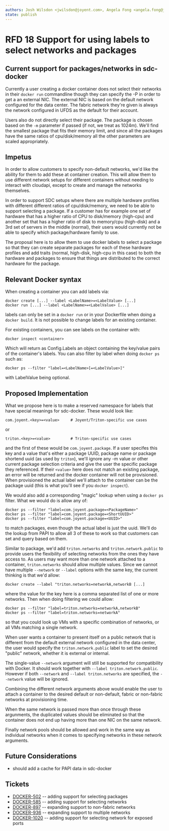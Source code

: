 ```yaml
---
authors: Josh Wilsdon <jwilsdon@joyent.com>, Angela Fong <angela.fong@joyent.com>
state: publish
---
```


# RFD 18 Support for using labels to select networks and packages

## Current support for packages/networks in sdc-docker

Currently a user creating a docker container does not select their networks in
their `docker run` commandline though they can specify the -P in order to get a
an external NIC. The external NIC is based on the default network configured
for the data center. The fabric network they're given is always the network
configured in UFDS as the default for their account.

Users also do not directly select their package. The package is chosen based on
the `-m` parameter if passed (if not, we treat as 1024m). We'll find the
smallest package that fits their memory limit, and since all the packages have
the same ratios of cpu/disk/memory all the other parameters are scaled
appropriately.


## Impetus

In order to allow customers to specify non-default networks, we'd like the
ability for them to add these at container creation. This will allow them to use
different network setups for different containers without needing to interact
with cloudapi, except to create and manage the networks themselves.

In order to support SDC setups where there are multiple hardware profiles with
different different ratios of cpu/disk/memory, we need to be able to support
selecting a package. If a customer has for example one set of hardware that has
a higher ratio of CPU to disk/memory (high-cpu) and another set that has a
higher ratio of disk to memory/cpu (high-disk) and a 3rd set of servers in the
middle (normal), their users would currently not be able to specify which
package/hardware family to use.

The proposal here is to allow them to use docker labels to select a package so
that they can create separate packages for each of these hardware profiles and
add traits (normal, high-disk, high-cpu in this case) to both the hardware and
packages to ensure that things are distributed to the correct hardware for the
package.


## Relevant Docker syntax

When creating a container you can add labels via:

```
docker create [...] --label <LabelName>=<LabelValue> [...]
docker run [...] --label <LabelName>=<LabelValue> [...]
```

labels can only be set in a `docker run` or in your Dockerfile when doing a
`docker build`. It is not possible to change labels for an existing container.

For existing containers, you can see labels on the container with:

```
docker inspect <container>
```

Which will return as Config.Labels an object containing the key/value pairs of
the container's labels. You can also filter by label when doing `docker ps` such
as:

```
docker ps --filter "label=<LabelName>[=<LabelValue>]"
```

with LabelValue being optional.


## Proposed Implementation

What we propose here is to make a reserved namespace for labels that have
special meanings for sdc-docker. These would look like:

```
com.joyent.<key>=<value>     # Joyent/Triton-specific use cases
```
or
```
triton.<key>=<value>         # Triton-specific use cases
```

and the first of these would be `com.joyent.package`. If a user specifes this
key and a value that's either a package UUID, package name or package shortend
uuid (as used by `triton`), we'll ignore any -m value or other current package
selection criteria and give the user the specific package they referenced. If
their `<value>` here does not match an existing package, an error will be
returned and the docker container will not be provisioned. When provisioned the
actual label we'll attach to the container can be the package uuid (this is what
you'll see if you `docker inspect`).

We would also add a corresponding "magic" lookup when using a `docker ps`
filter. What we would do is allow any of:

```
docker ps --filter "label=com.joyent.package=<PackageName>"
docker ps --filter "label=com.joyent.package=<ShortUUID>"
docker ps --filter "label=com.joyent.package=<UUID>"
```

to match packages, even though the actual label is just the uuid. We'll do the
lookup from PAPI to allow all 3 of these to work so that customers can set and
query based on them.

Similar to package, we'd add `triton.networks` and `triton.network.public` to
provide users the flexibility of selecting networks from the ones they have
access to. As users may want more than one network attached to a container,
`triton.networks` should allow multiple values. Since we cannot have multiple
`--network` or `--label` options with the same key, the current thinking is
that we'd allow:

```
docker create --label "triton.networks=networkA,networkB [...]
```

where the value for the key here is a comma separated list of one or more
networks. Then when doing filtering we could allow:

```
docker ps --filter "label=triton.networks=networkA,networkB"
docker ps --filter "label=triton.networks=networkA"
```

so that you could look up VMs with a specific combination of networks, or all
VMs matching a single network.

When user wants a container to present itself on a public network that is
different from the default external network configured in the data center, the
user would specify the `triton.network.public` label to set the desired
"public" network, whether it is external or internal.

The single-value `--network` argument will still be supported for compatibility
with Docker. It should work together with `--label triton.network.public`.
However if both `--network` and `--label triton.networks` are specified, the
`--network` value will be ignored.

Combining the different network arguments above would enable the user to
attach a container to the desired default or non-default, fabric or non-fabric
networks at provisioning time.

When the same network is passed more than once through these argunments, the
duplicated values should be eliminated so that the container does not end up
having more than one NIC on the same network.

Finally network pools should be allowed and work in the same way as individual
networks when it comes to specifying networks in these network arguments.


## Future Considerations

 * should add a cache for PAPI data in sdc-docker


## Tickets

 * [DOCKER-502](https://devhub.joyent.com/jira/browse/DOCKER-502) -- adding support for selecting packages
 * [DOCKER-585](https://devhub.joyent.com/jira/browse/DOCKER-585) -- adding support for selecting networks
 * [DOCKER-897](https://devhub.joyent.com/jira/browse/DOCKER-897) -- expanding support to non-fabric networks
 * [DOCKER-936](https://devhub.joyent.com/jira/browse/DOCKER-936) -- expanding support to multiple networks
 * [DOCKER-1020](https://devhub.joyent.com/jira/browse/DOCKER-1020) -- adding support for selecting network for exposed ports

